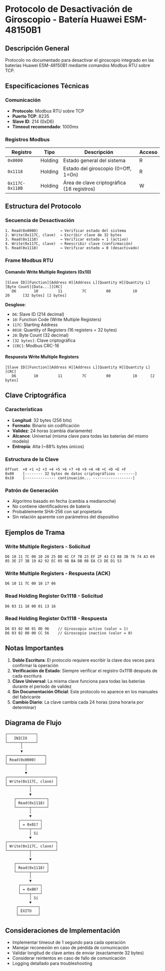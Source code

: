 # Protocolo de Desactivación de Giroscopio - Batería Huawei ESM-48150B1

## Descripción General

Protocolo no documentado para desactivar el giroscopio integrado en las baterías Huawei ESM-48150B1 mediante comandos Modbus RTU sobre TCP.

## Especificaciones Técnicas

### Comunicación
- **Protocolo**: Modbus RTU sobre TCP
- **Puerto TCP**: 8235
- **Slave ID**: 214 (0xD6)
- **Timeout recomendado**: 1000ms

### Registros Modbus

| Registro | Tipo | Descripción | Acceso |
|----------|------|-------------|--------|
| `0x0000` | Holding | Estado general del sistema | R |
| `0x1118` | Holding | Estado del giroscopio (0=Off, 1=On) | R |
| `0x117C-0x118B` | Holding | Área de clave criptográfica (16 registros) | W |

## Estructura del Protocolo

### Secuencia de Desactivación

```
1. Read(0x0000)          → Verificar estado del sistema
2. Write(0x117C, clave)  → Escribir clave de 32 bytes
3. Read(0x1118)          → Verificar estado = 1 (activo)
4. Write(0x117C, clave)  → Reescribir clave (confirmación)
5. Read(0x1118)          → Verificar estado = 0 (desactivado)
```

### Frame Modbus RTU

#### Comando Write Multiple Registers (0x10)

```
[Slave ID][Function][Address H][Address L][Quantity H][Quantity L][Byte Count][Data...][CRC]
   D6        10         11         7C         00          10          20      [32 bytes] [2 bytes]
```

**Desglose**:
- `D6`: Slave ID (214 decimal)
- `10`: Function Code (Write Multiple Registers)
- `117C`: Starting Address
- `0010`: Quantity of Registers (16 registers = 32 bytes)
- `20`: Byte Count (32 decimal)
- `[32 bytes]`: Clave criptográfica
- `[CRC]`: Modbus CRC-16

#### Respuesta Write Multiple Registers

```
[Slave ID][Function][Address H][Address L][Quantity H][Quantity L][CRC]
   D6        10         11         7C         00          10      [2 bytes]
```

## Clave Criptográfica

### Características

- **Longitud**: 32 bytes (256 bits)
- **Formato**: Binario sin codificación
- **Validez**: 24 horas (cambia diariamente)
- **Alcance**: Universal (misma clave para todas las baterías del mismo modelo)
- **Entropía**: Alta (~88% bytes únicos)

### Estructura de la Clave

```
Offset  +0 +1 +2 +3 +4 +5 +6 +7 +8 +9 +A +B +C +D +E +F
0x00    [-------- 32 bytes de datos criptográficos --------]
0x10    [-------------- continuación... ------------------]
```

### Patrón de Generación

- Algoritmo basado en fecha (cambia a medianoche)
- No contiene identificadores de batería
- Probablemente SHA-256 con sal propietaria
- Sin relación aparente con parámetros del dispositivo

## Ejemplos de Trama

### Write Multiple Registers - Solicitud

```
D6 10 11 7C 00 10 20 25 BD 4C CF 7B 23 EF 2F 43 C3 88 3B 76 74 A3 69
05 3E 27 3B 19 A2 92 EC 05 9B BA DB 08 EA C3 DE D1 53
```

### Write Multiple Registers - Respuesta (ACK)

```
D6 10 11 7C 00 10 17 06
```

### Read Holding Register 0x1118 - Solicitud

```
D6 03 11 18 00 01 13 16
```

### Read Holding Register 0x1118 - Respuesta

```
D6 03 02 00 01 0D 96    // Giroscopio activo (valor = 1)
D6 03 02 00 00 CC 56    // Giroscopio inactivo (valor = 0)
```

## Notas Importantes

1. **Doble Escritura**: El protocolo requiere escribir la clave dos veces para confirmar la operación
2. **Verificación de Estado**: Siempre verificar el registro 0x1118 después de cada escritura
3. **Clave Universal**: La misma clave funciona para todas las baterías durante el período de validez
4. **Sin Documentación Oficial**: Este protocolo no aparece en los manuales del fabricante
5. **Cambio Diario**: La clave cambia cada 24 horas (zona horaria por determinar)

## Diagrama de Flujo

```
┌─────────────┐
│   INICIO    │
└──────┬──────┘
       │
       ▼
┌─────────────────┐
│ Read(0x0000)    │
└────────┬────────┘
         │
         ▼
┌──────────────────────┐
│ Write(0x117C, clave) │
└──────────┬───────────┘
           │
           ▼
    ┌──────────────┐
    │ Read(0x1118) │
    └──────┬───────┘
           │
           ▼
      ┌─────────┐
      │ = 0x01? │
      └────┬────┘
           │ Sí
           ▼
┌──────────────────────┐
│ Write(0x117C, clave) │
└──────────┬───────────┘
           │
           ▼
    ┌──────────────┐
    │ Read(0x1118) │
    └──────┬───────┘
           │
           ▼
      ┌─────────┐
      │ = 0x00? │
      └────┬────┘
           │ Sí
           ▼
     ┌─────────┐
     │ ÉXITO   │
     └─────────┘
```

## Consideraciones de Implementación

- Implementar timeout de 1 segundo para cada operación
- Manejar reconexión en caso de pérdida de comunicación
- Validar longitud de clave antes de enviar (exactamente 32 bytes)
- Considerar reintentos en caso de fallo de comunicación
- Logging detallado para troubleshooting
